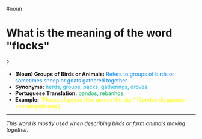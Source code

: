 #noun

# What is the meaning of the word "flocks"
?
* **(Noun) Groups of Birds or Animals:** <span style="color:rgb(0, 132, 255)">Refers to groups of birds or sometimes sheep or goats gathered together.</span>
* **Synonyms:** <span style="color:rgb(0, 176, 240)">herds, groups, packs, gatherings, droves.</span>
* **Portuguese Translation:** <span style="color:rgb(0, 176, 80)">bandos, rebanhos.</span>
* **Example:** <span style="color:rgb(255, 255, 0)">"Flocks of geese flew across the sky." (Bandos de gansos voaram pelo céu.)</span>
---
*This word is mostly used when describing birds or farm animals moving together.*
<!--SR:!2025-07-22,37,290-->

